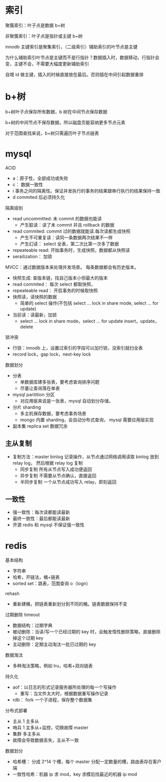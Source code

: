 # 索引

聚簇索引：叶子点是数据 b+树

非聚簇索引：叶子点是指针或主键 b+树

innodb 主键索引是聚集索引，（二级索引）辅助索引的叶节点是主键

为什么辅助索引叶节点是主键而不是行指针？数据插入时，数据移动，行指针会变，主键不会，不需要大幅度更新辅助索引

自增 id 做主键，插入的时候直接放在最后。否则插在中间引起数据重排

# b+树

b+树叶子点保存所有数据，b 树在中间节点保存数据

b+树的中间节点不保存数据，所以磁盘页能容纳更多节点元素

对于范围查找来说，b+树只需遍历叶子节点链表

# mysql

ACID

- a：原子性，全部成功或失败
- c： 数据一致性
- i 事务之间的隔离性。保证并发执行的事务的结果跟串行执行的结果保持一致
- d commited 后必须持久化

隔离级别

- read uncommitted: 未 commit 的数据也能读
  - 产生脏读：读了未 commit 并且 rollback 的数据
- read commited: commit 过的数据就能读.每次读都生成快照
  - 产生不可重复读：读同一条数据两次结果不一样
  - 产生幻读： select 全表，第二次比第一次多了数据
- repeateable read: 开始事务时，生成快照，数据都从快照读
- serailization： 加锁

MVCC：通过数据版本来处理并发场景。 每条数据都会有历史版本。

- 快照生成: 查版本链，找自己版本小但最大的版本
- read commited： 每次 select 都取快照，
- repeateable read： 开启事务的时候取快照
- 快照读，读快照的数据
  - 简单的 select 操作(不包括 select ... lock in share mode, select ... for update)
- 当前读：读最新，加锁
  - select ... lock in share mode，select ... for update insert，update，delete

锁冲突

- 行锁：innodb 上，设置过索引的字段可以加行锁，没索引就扫全表
- record lock，gap lock，next-key lock

数据划分

- 分表
  - 单数据库建多张表，要考虑查询排序问题
  - 尽量让查询落在单表
- mysql paritition 分区
  - 对应用层来说是一张表，mysql 自动划分存储。
- 分片 sharding
  - 多主机保存数据，要考虑事务场景
  - mongo 内置 sharding，会自动分布式查询， mysql 需要应用层实现
- 副本集 replica set 数据冗余

## 主从复制

- 复制方法：master binlog 记录操作，从节点通过网络调用读取 binlog 放到 relay log， 然后根据 relay log 复制
  - 同步复制 所有从节点写入成功便返回
  - 异步复制 不需要从节点确认，直接返回
  - 半同步复制 一个从节点成功写入 relay，即刻返回

## 一致性

- 强一致性：每次读都能读最新
- 最终一致性：最后都能读最新
- 开源 redis 和 mysql 不保证强一致性

# redis

基本结构

- 字符串
- 哈希，开链法，桶+链表
- sorted set：跳表，范围查询 o（logn）

rehash

- 重新建桶，把链表重新划分到不同的桶。链表数据保持不变

过期删除 timeout

- 数据结构：过期字典
- 被动删除：当读/写一个已经过期的 key 时，会触发惰性删除策略，直接删除掉这个过期 key
- 主动删除：定期主动淘汰一批已过期的 key

数据淘汰

- 多种淘汰策略，例如 lru，哈希+双向链表

持久化

- aof：以日志的形式记录服务器所处理的每一个写操作
  - 重写：当文件太大时，根据数据重写操作记录
- rdb： fork 一个子进程，保存整个数据集

分布式部署

- 主从 1 主多从
- 哨兵 1 主多从+监控，切换故障 master
- 集群 多主多从
- 故障会导致数据丢失，主从不一致

数据划分

- 哈希槽： 分成 2^14 个槽，每个 master 分配一定数量的槽，路由表存在客户端
- 一致性哈希：机器 ip 求 mod，key 求模后找最近的机器 ip mod
